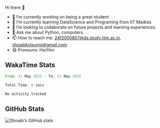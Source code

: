Hi there 👋

<!--
**shoaib2000857/shoaib2000857** is a ✨ _special_ ✨ repository because its `README.md` (this file) appears on your GitHub profile.

Here are some ideas to get you started: -->

- 🔭 I’m currently working on being a great student
- 🌱 I’m currently learning DataScience and Programing from IIT Madras
- 👯 I’m looking to collaborate on future projects and learning experiences
- 💬 Ask me about Python, computers.
- 📫 How to reach me: 24f2000857@ds.study.iitm.ac.in, shoaibkulsums@gmail.com
- 😄 Pronouns: He/Him
<!--- ⚡ Fun fact: -->

## WakaTime Stats

<!--START_SECTION:waka-->

```rust
From: 21 May 2025 - To: 21 May 2025

Total Time: 0 secs

No activity tracked
```

<!--END_SECTION:waka-->

## GitHub Stats
![Shoaib's GitHub stats](https://github-readme-stats.vercel.app/api?username=shoaib2000857&show_icons=true&theme=radical)


